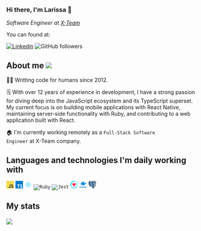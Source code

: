 
### Hi there, I'm Larissa 👋
 
_Software Engineer at [X-Team](https://x-team.com/)_

You can found at:

[![Linkedin](https://img.shields.io/badge/-Larissa%20Pissurno-blue?style=flat-square&logo=Linkedin&logoColor=white&link=https://www.linkedin.com/in/larissapissurno/)](https://www.linkedin.com/in/larissapissurno)
![GitHub followers](https://img.shields.io/github/followers/larissapissurno?label=Follow&style=social)

## About me <img src="https://media.giphy.com/media/WUlplcMpOCEmTGBtBW/giphy.gif" width="30">
:woman_technologist: Writting code for humans since 2012.<br/>

🗒️ With over 12 years of experience in development, I have a strong passion for diving deep into the JavaScript ecosystem and its TypeScript superset. My current focus is on building mobile applications with React Native, maintaining server-side functionality with Ruby, and contributing to a web application built with React.

🏠 I'm currently working remotely as a <code>Full-Stack Software Engineer</code> at X-Team company.

## Languages and technologies I'm daily working with
<code><img height="20" src="https://raw.githubusercontent.com/github/explore/80688e429a7d4ef2fca1e82350fe8e3517d3494d/topics/javascript/javascript.png" alt="Javascript" title="Javascript"></code>
<code><img height="20" src="https://raw.githubusercontent.com/github/explore/80688e429a7d4ef2fca1e82350fe8e3517d3494d/topics/typescript/typescript.png" alt="TypeScript" title="TypeScript"></code>
<code><img height="20" src="https://raw.githubusercontent.com/github/explore/master/topics/react/react.png" alt="React Native" title="React Native"></code>
<code><img height="20" src="https://avatars.githubusercontent.com/u/210414?s=48&v=4" alt="Ruby" title="Ruby"></code>
<code><img height="20" src="https://jestjs.io/img/jest.png" alt="Jest" title="Jest"></code>
<code><img height="20" src="https://raw.githubusercontent.com/github/explore/fd7fd9e83893d4a275adf1a32989e01e130ee6ec/topics/rspec/rspec.png?size=40" alt="rspec" title="rspec"></code>
<code><img height="20" src="https://raw.githubusercontent.com/github/explore/master/topics/docker/docker.png" alt="Docker" title="Docker"></code>
<code><img height="20" src="https://raw.githubusercontent.com/github/explore/80688e429a7d4ef2fca1e82350fe8e3517d3494d/topics/postgresql/postgresql.png?size=40" alt="Docker" title="Docker"></code>

<!--
### Languages and technologies that I also known
<code><img height="20" src="https://raw.githubusercontent.com/github/explore/80688e429a7d4ef2fca1e82350fe8e3517d3494d/topics/nodejs/nodejs.png" alt="Node.Js" title="Node.Js"></code>
<code><img height="20" src="https://raw.githubusercontent.com/github/explore/5b3600551e122a3277c2c5368af2ad5725ffa9a1/topics/java/java.png?size=40" alt="Java" title="Java"></code>
<code><img height="20" src="https://raw.githubusercontent.com/github/explore/80688e429a7d4ef2fca1e82350fe8e3517d3494d/topics/angular/angular.png" alt="Angular" title="Angular"></code>
<code><img height="20" src="https://raw.githubusercontent.com/github/explore/master/topics/nginx/nginx.png" alt="nginx" title="nginx"></code>
<code><img height="20" src="https://raw.githubusercontent.com/github/explore/2ebcebd7b163b2ab12cb5a40bf29264799c81c03/topics/nextjs/nextjs.png?size=40" alt="nginx" title="nginx"></code>
-->
## My stats

<a href="https://github-readme-stats.vercel.app/api/top-langs/?username=larissapissurno&show_icons=true&theme=compact">
  <img align="center" src="https://github-readme-stats.vercel.app/api/top-langs/?username=larissapissurno&show_icons=true&layout=compact" />
</a>
<!-- <a href="https://github-readme-stats.vercel.app/api?username=larissapissurno&show_icons=true&theme=default">
  <img align="center" src="https://github-readme-stats.vercel.app/api?username=larissapissurno&show_icons=true&theme=default" />
</a> -->
